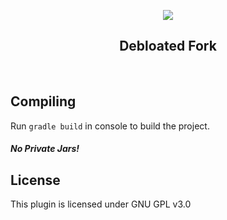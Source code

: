 <p align="center">
<img src="https://bg-software.com/imgs/wildinspect-logo.png" />
<h2 align="center">Debloated Fork</h2>

<br>

## Compiling


Run `gradle build` in console to build the project.<br>

##### No Private Jars!


## License

This plugin is licensed under GNU GPL v3.0

